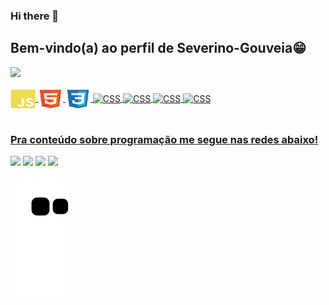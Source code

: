### Hi there 👋

## Bem-vindo(a) ao perfil de Severino-Gouveia😁

 <div>
   <a href="https://github.com/Severino-Gouveia">
   <img height="180em" src="https://github-readme-stats.vercel.app/api?username=Severino-Gouveia&show_icons=true&theme=tokyonight&include_all_commits=true&count_private=true"/>
 

</div>
<div style="display: inline_block"><br>
  <img align="center" alt="Js" height="30" width="40" src="https://raw.githubusercontent.com/devicons/devicon/master/icons/javascript/javascript-plain.svg">
  <img align="center" alt="HTML" height="30" width="40" src="https://raw.githubusercontent.com/devicons/devicon/master/icons/html5/html5-original.svg">
 <img align="center" alt="CSS" height="30" width="40" src="https://raw.githubusercontent.com/devicons/devicon/master/icons/css3/css3-original.svg">
 <img align="center" alt="CSS" height="40" width="50" src="https://cdn.jsdelivr.net/gh/devicons/devicon/icons/python/python-original.svg" />
 <img align="center" alt="CSS" height="30" width="40" src="https://cdn.jsdelivr.net/gh/devicons/devicon/icons/pycharm/pycharm-original.svg" />
 <img align="center" alt="CSS" height="30" width="40"src="https://cdn.jsdelivr.net/gh/devicons/devicon/icons/java/java-original.svg" />
 <img align="center" alt="CSS" height="30" width="40" src="https://cdn.jsdelivr.net/gh/devicons/devicon/icons/django/django-plain.svg" />
                 
</div>
 
 <br>
 
  ### Pra conteúdo sobre programação me segue nas redes abaixo!
 
<div> 
  <a href="https://instagram.com/gouveia_de_lima?igshid=ZGUzMzM3NWJiOQ==" target="_blank"><img src="https://img.shields.io/badge/-Instagram-%23E4405F?style=for-the-badge&logo=instagram&logoColor=white" target="_blank"></a>
 <a href="https://discord.gg/5DVhGKVf4h" target="_blank"><img src="https://img.shields.io/badge/Discord-7289DA?style=for-the-badge&logo=discord&logoColor=white" target="_blank"></a> 
 <a href="mailto:severinogouveia_@hotmail.com"> <img src="https://img.shields.io/badge/-Gmail-%23333?style=for-the-badge&logo=gmail&logoColor=white"></a>
<a href="https://www.linkedin.com/in/severino-gouveia-2591ba261" target="_blank"><img src="https://img.shields.io/badge/-LinkedIn-%230077B5?style=for-the-badge&logo=linkedin&logoColor=white" target="_blank"></a> 
 
  ![Snake animation](https://github.com/Severino-Gouveia/Severino-Gouveia/blob/output/github-contribution-grid-snake.svg)

</div>
